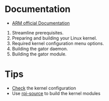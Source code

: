 # Documentation
* [ARM official Documentation](http://infocenter.arm.com/help/topic/com.arm.doc.dui0482p/ric1362172448903.html)
1. Streamline prerequisites.
2. Preparing and building your Linux kernel.
3. Required kernel configuration menu options.
4. Building the gator daemon.
5. Building the gator module.

# Tips
* [Check](http://superuser.com/questions/287371/obtain-kernel-config-from-currently-running-linux-system) the kernel configuration
* Use [rpi-source](https://github.com/notro/rpi-source) to build the kernel modules
